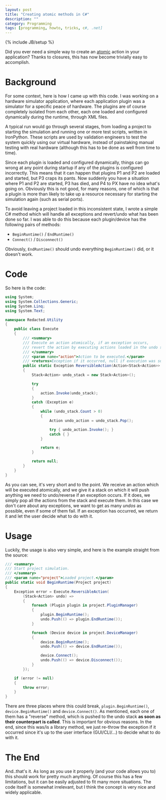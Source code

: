 ```yaml
---
layout: post
title: "Creating atomic methods in C#"
description: ""
category: Programming
tags: [programming, howto, tricks, c#, .net]
---
```

{% include JB/setup %}

Did you ever need a simple way to create an [atomic][atomicity] action in your application? Thanks to closures, this has now become trivially easy to accomplish.
<a name="excerpt-continue"></a>

# Background

For some context, here is how I came up with this code. I was working on a hardware simulator application, where each application plugin was a simulator for a specific peace of hardware. The plugins are of course completely isolated from each other, each one loaded and configured dynamically during the runtime, through XML files.

A typical run would go through several stages, from loading a project to starting the simulation and running one or more test scripts, written in IronPython. These scripts are used by validation engineers to test the system quickly using our virtual hardware, instead of painstaking manual testing with real hardware (although this has to be done as well from time to time).

Since each plugin is loaded and configured dynamically, things can go wrong at any point during startup if any of the plugins is configured incorrectly. This means that it can happen that plugins P1 and P2 are loaded and started, but P3 craps its pants. Now suddenly you have a situation where P1 and P2 are started, P3 has died, and P4 to PX have no idea what's going on. Obviously this is not good, for many reasons, one of which is that a plugin is more than likely to take up a resource necessary for starting the simulation again (such as serial ports).

To avoid leaving a project loaded in this inconsistent state, I wrote a simple C# method which will handle all exceptions and revert/undo what has been done so far. I was able to do this because each plugin/device has the following pairs of methods:

* `BeginRuntime()` / `EndRuntime()`
* `Connect()` / `Disconnect()`

Obviously, `EndRuntime()` should undo everything `BeginRuntime()` did, or it doesn't work.

# Code

So here is the code:

```csharp
using System;
using System.Collections.Generic;
using System.Linq;
using System.Text;

namespace Redacted.Utility
{
	public class Execute
	{
		/// <summary>
		/// Execute an action atomically, if an exception occurs,
		/// revert the action by executing actions loaded in the undo stack.
		/// </summary>
		/// <param name="action">Action to be executed.</param>
		/// <returns>Exception if it occurred, null if execution was successful.</returns>
		public static Exception ReversibleAction(Action<Stack<Action>> action)
		{
			Stack<Action> undo_stack = new Stack<Action>();

			try
			{
				action.Invoke(undo_stack);
			}
			catch (Exception e)
			{
				while (undo_stack.Count > 0)
				{
					Action undo_action = undo_stack.Pop();

					try { undo_action.Invoke(); }
					catch { }
				}

				return e;
			}

			return null;
		}
	}
}
```

As you can see, it's very short and to the point. We receive an action which will be executed atomically, and we give it a stack on which it will push anything we need to undo/reverse if an exception occurs. If it does, we simply pop all the actions from the stack and execute them. In this case we don't care about any exceptions, we want to get as many _undos_ as possible, even if some of them fail. If an exception has occurred, we return it and let the user decide what to do with it.

# Usage

Luckily, the usage is also very simple, and here is the example straight from the source:

```csharp
/// <summary>
/// Start project simulation.
/// </summary>
/// <param name="project">Loaded project.</param>
public static void BeginRuntime(Project project)
{
	Exception error = Execute.ReversibleAction(
		(Stack<Action> undo) =>
		{
			foreach (Plugin plugin in project.PluginManager)
			{
				plugin.BeginRuntime();
				undo.Push(() => plugin.EndRuntime());
			}

			foreach (Device device in project.DeviceManager)
			{
				device.BeginRuntime();
				undo.Push(() => device.EndRuntime());

				device.Connect();
				undo.Push(() => device.Disconnect());
			}
		});

	if (error != null)
	{
		throw error;
	}
}
```

There are three places where this could break, `plugin.BeginRuntime()`, `device.BeginRuntime()` and `device.Connect()`. As mentioned, each one of them has a "reverse" method, which is pushed to the undo stack __as soon as their counterpart is called__. This is important for obvious reasons. In the end, since this was/is a library method, we just re-throw the exception if it occurred since it's up to the user interface (GUI/CLI/...) to decide what to do with it.

# The End

And..that's it. As long as you use it properly (and your code allows you to) this should work for pretty much anything. Of course this has a few limitations, but it can be easily adjusted to fit many more situations. The code itself is somewhat irrelevant, but I think the concept is very nice and widely applicable.

[atomicity]: http://en.wikipedia.org/wiki/Atomicity_%28database_systems%29

